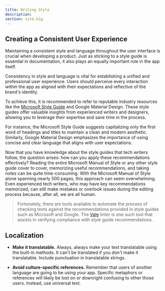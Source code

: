 ```yaml
---
title: Writing Style
description:
section: site.hig.
---
```


## Creating a Consistent User Experience

Maintaining a consistent style and language throughout the user interface is crucial when developing a product. 
Just as sticking to a style guide is essential in documentation, it also plays an equally important role in the app itself.

Consistency in style and language is vital for establishing a unified and professional user experience. 
Users should perceive every interaction within the app as aligned with their expectations and reflective of the brand's identity.

To achieve this, it is recommended to refer to reputable industry resources like the [Microsoft Style Guide](https://docs.microsoft.com/en-us/style-guide/) and Google Material Design. These style guides offer valuable insights from experienced writers and designers, allowing you to leverage their expertise and save time in the process.

For instance, the Microsoft Style Guide suggests capitalizing only the first word of headings and titles to maintain a clean and modern aesthetic.
Similarly, Google Material Design emphasizes the importance of using concise and clear language that aligns with user expectations.

Now that you have knowledge about the style guides that tech writers follow, the question arises: how can you apply these recommendations effectively?
Reading the entire Microsoft Manual of Style or any other style guide cover to cover, memorizing useful recommendations,
and taking notes can be quite time-consuming. With the Microsoft Manual of Style alone spanning nearly 500 pages, this approach can seem overwhelming. 
Even experienced tech writers, who may have key recommendations memorized, can still make mistakes or overlook issues during the editing process because, after all, we are all human.

> Fortunately, there are tools available to automate the process of checking texts against the recommendations provided in style guides such as Microsoft and Google. The [Vale](https://vale.sh/) linter is one such tool that assists in verifying compliance with style guide recommendations.

<!--
## Writing Style

```php
// Coming Soon
```
-->

## Localization

- **Make it translatable.** Always, always make your text translatable using the built-in methods. It can't be translated if you don't make it translatable. Include punctuation in translatable strings.

- **Avoid culture-specific references.** Remember that users of another language are going to be using your app. Specific metaphors or references will likely be lost on or downright confusing to other those users. Instead, use universal text.
